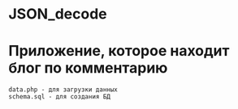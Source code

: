 # JSON_decode
# Приложение, которое находит блог по комментарию
    data.php - для загрузки данных
    schema.sql - для создания БД
